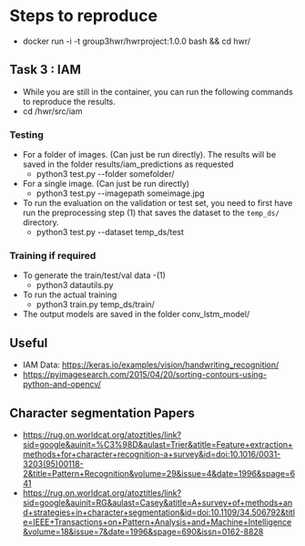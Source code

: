 # Steps to reproduce
- docker run -i -t group3hwr/hwrproject:1.0.0 bash && cd hwr/
## Task 3 : IAM
- While you are still in the container, you can run the following commands to reproduce the results.
- cd /hwr/src/iam
### Testing
- For a folder of images. (Can just be run directly). The results will be saved in the folder results/iam_predictions as requested
  - python3 test.py --folder somefolder/
- For a single image. (Can just be run directly)
  - python3 test.py --imagepath someimage.jpg
- To run the evaluation on the validation or test set, you need to first have run the preprocessing step (1) that saves the dataset to the `temp_ds/` directory.
  - python3 test.py --dataset temp_ds/test 

### Training if required
- To generate the train/test/val data -(1)
    - python3 datautils.py
- To run the actual training
    - python3 train.py temp_ds/train/
- The output models are saved in the folder conv_lstm_model/


## Useful
- IAM Data: https://keras.io/examples/vision/handwriting_recognition/
- https://pyimagesearch.com/2015/04/20/sorting-contours-using-python-and-opencv/

## Character segmentation Papers
- https://rug.on.worldcat.org/atoztitles/link?sid=google&auinit=%C3%98D&aulast=Trier&atitle=Feature+extraction+methods+for+character+recognition-a+survey&id=doi:10.1016/0031-3203(95)00118-2&title=Pattern+Recognition&volume=29&issue=4&date=1996&spage=641
- https://rug.on.worldcat.org/atoztitles/link?sid=google&auinit=RG&aulast=Casey&atitle=A+survey+of+methods+and+strategies+in+character+segmentation&id=doi:10.1109/34.506792&title=IEEE+Transactions+on+Pattern+Analysis+and+Machine+Intelligence&volume=18&issue=7&date=1996&spage=690&issn=0162-8828